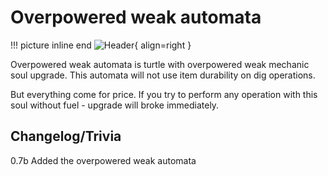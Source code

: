 # Overpowered weak automata

!!! picture inline end
    ![Header](){ align=right }

Overpowered weak automata is turtle with overpowered weak mechanic soul upgrade. This automata will not use item durability on dig operations.

But everything come for price. If you try to perform any operation with this soul without fuel - upgrade will broke immediately.

## Changelog/Trivia

0.7b
Added the overpowered weak automata
